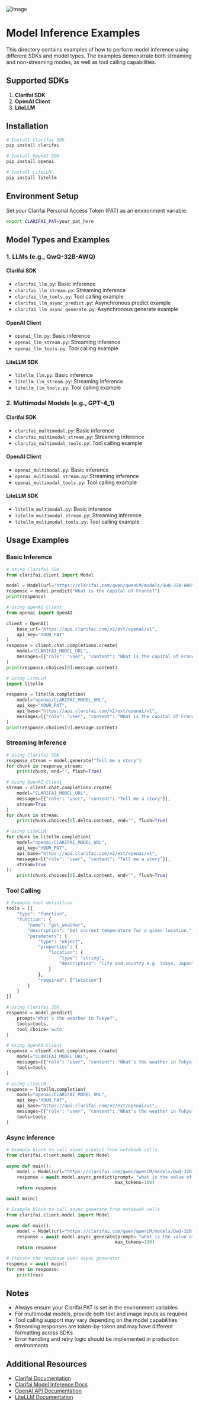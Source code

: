 ![image](https://github.com/user-attachments/assets/b22c9807-f5e7-49eb-b00d-598e400781af)
# Model Inference Examples

This directory contains examples of how to perform model inference using different SDKs and model types. The examples demonstrate both streaming and non-streaming modes, as well as tool calling capabilities.

## Supported SDKs

1. **Clarifai SDK**
2. **OpenAI Client**
3. **LiteLLM**

## Installation

```bash
# Install Clarifai SDK
pip install clarifai

# Install OpenAI SDK
pip install openai

# Install LiteLLM
pip install litellm
```

## Environment Setup

Set your Clarifai Personal Access Token (PAT) as an environment variable:

```bash
export CLARIFAI_PAT=your_pat_here
```

## Model Types and Examples

### 1. LLMs (e.g., QwQ-32B-AWQ)

#### Clarifai SDK
- `clarifai_llm.py`: Basic inference
- `clarifai_llm_stream.py`: Streaming inference
- `clarifai_llm_tools.py`: Tool calling example
- `clarifai_llm_async_predict.py`: Asynchronous predict example
- `clarifai_llm_async_generate.py`: Asynchronous generate example

#### OpenAI Client
- `openai_llm.py`: Basic inference
- `openai_llm_stream.py`: Streaming inference
- `openai_llm_tools.py`: Tool calling example

#### LiteLLM SDK
- `litellm_llm.py`: Basic inference
- `litellm_llm_stream.py`: Streaming inference
- `litellm_llm_tools.py`: Tool calling example

### 2. Multimodal Models (e.g., GPT-4_1)

#### Clarifai SDK
- `clarifai_multimodal.py`: Basic inference
- `clarifai_multimodal_stream.py`: Streaming inference
- `clarifai_multimodal_tools.py`: Tool calling example

#### OpenAI Client
- `openai_multimodal.py`: Basic inference
- `openai_multimodal_stream.py`: Streaming inference
- `openai_multimodal_tools.py`: Tool calling example

#### LiteLLM SDK
- `litellm_multimodal.py`: Basic inference
- `litellm_multimodal_stream.py`: Streaming inference
- `litellm_multimodal_tools.py`: Tool calling example

## Usage Examples

### Basic Inference

```python
# Using Clarifai SDK
from clarifai.client import Model

model = Model(url="https://clarifai.com/qwen/qwenLM/models/QwQ-32B-AWQ")
response = model.predict("What is the capital of France?")
print(response)

# Using OpenAI Client
from openai import OpenAI

client = OpenAI(
    base_url="https://api.clarifai.com/v2/ext/openai/v1",
    api_key="YOUR_PAT"
)
response = client.chat.completions.create(
    model="CLARIFAI_MODEL_URL",
    messages=[{"role": "user", "content": "What is the capital of France?"}]
)
print(response.choices[0].message.content)

# Using LiteLLM
import litellm

response = litellm.completion(
    model="openai/CLARIFAI_MODEL_URL",
    api_key="YOUR_PAT",
    api_base="https://api.clarifai.com/v2/ext/openai/v1",
    messages=[{"role": "user", "content": "What is the capital of France?"}]
)
print(response.choices[0].message.content)
```

### Streaming Inference

```python
# Using Clarifai SDK
response_stream = model.generate("Tell me a story")
for chunk in response_stream:
    print(chunk, end="", flush=True)

# Using OpenAI Client
stream = client.chat.completions.create(
    model="CLARIFAI_MODEL_URL",
    messages=[{"role": "user", "content": "Tell me a story"}],
    stream=True
)
for chunk in stream:
    print(chunk.choices[0].delta.content, end="", flush=True)

# Using LiteLLM
for chunk in litellm.completion(
    model="openai/CLARIFAI_MODEL_URL",
    api_key="YOUR_PAT",
    api_base="https://api.clarifai.com/v2/ext/openai/v1",
    messages=[{"role": "user", "content": "Tell me a story"}],
    stream=True
):
    print(chunk.choices[0].delta.content, end="", flush=True)
```

### Tool Calling

```python
# Example tool definition
tools = [{
    "type": "function",
    "function": {
        "name": "get_weather",
        "description": "Get current temperature for a given location.",
        "parameters": {
            "type": "object",
            "properties": {
                "location": {
                    "type": "string",
                    "description": "City and country e.g. Tokyo, Japan"
                }
            },
            "required": ["location"]
        }
    }
}]

# Using Clarifai SDK
response = model.predict(
    prompt="What's the weather in Tokyo?",
    tools=tools,
    tool_choice='auto'
)

# Using OpenAI Client
response = client.chat.completions.create(
    model="CLARIFAI_MODEL_URL",
    messages=[{"role": "user", "content": "What's the weather in Tokyo?"}],
    tools=tools
)

# Using LiteLLM
response = litellm.completion(
    model="openai/CLARIFAI_MODEL_URL",
    api_key="YOUR_PAT",
    api_base="https://api.clarifai.com/v2/ext/openai/v1",
    messages=[{"role": "user", "content": "What's the weather in Tokyo?"}],
    tools=tools
)
```
### Async inference
```python
# Example block to call async_predict from notebook cells
from clarifai.client.model import Model

async def main():
    model = Model(url="https://clarifai.com/qwen/qwenLM/models/QwQ-32B-AWQ")
    response = await model.async_predict(prompt= "what is the value of pi?",
                                         max_tokens=100)
    return response

await main()
``` 

```python
# Example block to call async_generate from notebook cells
from clarifai.client.model import Model

async def main():
    model = Model(url="https://clarifai.com/qwen/qwenLM/models/QwQ-32B-AWQ")
    response = await model.async_generate(prompt= "what is the value of pi?",
                                         max_tokens=100)
    return response

# iterate the response over async generator
response = await main()
for res in response:
    print(res)
```

## Notes

- Always ensure your Clarifai PAT is set in the environment variables
- For multimodal models, provide both text and image inputs as required
- Tool calling support may vary depending on the model capabilities
- Streaming responses are token-by-token and may have different formatting across SDKs
- Error handling and retry logic should be implemented in production environments

## Additional Resources

- [Clarifai Documentation](https://docs.clarifai.com/)
- [Clarifai Model Inference Docs](https://docs.clarifai.com/compute/models/inference/)
- [OpenAI API Documentation](https://platform.openai.com/docs/api-reference)
- [LiteLLM Documentation](https://github.com/BerriAI/litellm) 